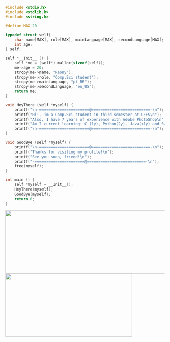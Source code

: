 ```c
#include <stdio.h> 
#include <stdlib.h>
#include <string.h>

#define MAX 20

typedef struct self{
    char name[MAX], role[MAX], mainLanguage[MAX], secondLanguage[MAX];
    int age;
} self;

self *__Init__ () {
    self *me = (self*) malloc(sizeof(self));
    me->age = 20;
    strcpy(me->name, "Raony");
    strcpy(me->role, "Comp.Sci student");
    strcpy(me->mainLanguage, "pt_BR");
    strcpy(me->secondLanguage, "en_US");
    return me;
}

void HeyThere (self *myself) {
    printf("\n-======================@==========================-\n");
    printf("Hi!, im a Comp.Sci student in third semester at UFES\n");
    printf("Also, I have 7 years of experience with Adobe PhotoShop\n");
    printf("Am I current learning: C (1y), Python(2y), Java(<1y) and Swift(<1y)");
    printf("\n-======================@==========================-\n");
}

void GoodBye (self *myself) {
    printf("\n-======================@==========================-\n");
    printf("Thanks for visiting my profile!\n");
    printf("See you soon, friend!\n");
    printf("-======================@==========================-\n");
    free(myself);
}

int main () {
    self *myself = __Init__();
    HeyThere(myself);
    GoodBye(myself);
    return 0;
}
```

<p>
  <img width="600" height="200" src="https://github-readme-stats.vercel.app/api?username=raonytog&show_icons=true&theme=github_dark">
  <img width="400" height="200" src="https://github-readme-stats.vercel.app/api/top-langs/?username=raonytog&size_weight=0.0005&count_weight=0.3&layout=compact&theme=github_dark">
</p>

<div>
  <img src="https://komarev.com/ghpvc/?username=raonytog&style=for-the-badge&color=blue" alt=""/>
</div>




